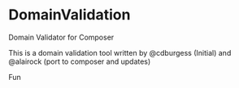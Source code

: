 DomainValidation
================

Domain Validator for Composer

This is a domain validation tool written by @cdburgess (Initial) and @alairock (port to composer and updates)


Fun